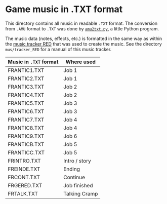 # Game music in .TXT format

This directory contains all music in readable `.TXT` format. 
The conversion from `.AMU` format to `.TXT` was done by [`amu2txt.py`](amu2txt.py), a little Python program.

The music data (notes, effects, etc.) is formatted in the same way as within the [music tracker RED](https://www.msx.org/news/software/en/anmas-red-music-recordereditor-available-for-download) that was used to create the music.
See the directory `mus/tracker_RED` for a manual of this music tracker.

Music in `.TXT` format | Where used
---------------- | -------------------
FRANTIC1.TXT | Job 1
FRANTIC2.TXT | Job 1
FRANTIC3.TXT | Job 2
FRANTIC4.TXT | Job 2
FRANTIC5.TXT | Job 3
FRANTIC6.TXT | Job 3
FRANTIC7.TXT | Job 4
FRANTIC8.TXT | Job 4
FRANTIC9.TXT | Job 6
FRANTICB.TXT | Job 5
FRANTICC.TXT | Job 5
FRINTRO.TXT | Intro / story
FREINDE.TXT | Ending
FRCONT.TXT | Continue
FRGERED.TXT | Job finished
FRTALK.TXT | Talking Cramp


